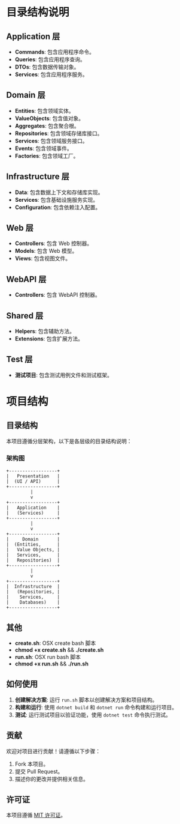 # 目录结构说明

## Application 层
- **Commands**: 包含应用程序命令。
- **Queries**: 包含应用程序查询。
- **DTOs**: 包含数据传输对象。
- **Services**: 包含应用程序服务。

## Domain 层
- **Entities**: 包含领域实体。
- **ValueObjects**: 包含值对象。
- **Aggregates**: 包含聚合根。
- **Repositories**: 包含领域存储库接口。
- **Services**: 包含领域服务接口。
- **Events**: 包含领域事件。
- **Factories**: 包含领域工厂。

## Infrastructure 层
- **Data**: 包含数据上下文和存储库实现。
- **Services**: 包含基础设施服务实现。
- **Configuration**: 包含依赖注入配置。

## Web 层
- **Controllers**: 包含 Web 控制器。
- **Models**: 包含 Web 模型。
- **Views**: 包含视图文件。

## WebAPI 层
- **Controllers**: 包含 WebAPI 控制器。

## Shared 层
- **Helpers**: 包含辅助方法。
- **Extensions**: 包含扩展方法。

## Test 层
- **测试项目**: 包含测试用例文件和测试框架。



# 项目结构

## 目录结构

本项目遵循分层架构，以下是各层级的目录结构说明：

### 架构图

```plaintext
+------------------+
|   Presentation   |
|  (UI / API)      |
+------------------+
         |
         v
+------------------+
|   Application    |
|   (Services)     |
+------------------+
         |
         v
+------------------+
|     Domain       |
|  (Entities,      |
|   Value Objects, |
|   Services,      |
|   Repositories)  |
+------------------+
         |
         v
+------------------+
|  Infrastructure  |
|   (Repositories, |
|    Services,     |
|    Databases)    |
+------------------+
```


## 其他
- **create.sh**: OSX create bash 脚本 
- **chmod +x create.sh** && **./create.sh**
- **run.sh**: OSX run bash 脚本 
- **chmod +x run.sh** && **./run.sh**



## 如何使用

1. **创建解决方案**: 运行 `run.sh` 脚本以创建解决方案和项目结构。
2. **构建和运行**: 使用 `dotnet build` 和 `dotnet run` 命令构建和运行项目。
3. **测试**: 运行测试项目以验证功能，使用 `dotnet test` 命令执行测试。

## 贡献

欢迎对项目进行贡献！请遵循以下步骤：
1. Fork 本项目。
2. 提交 Pull Request。
3. 描述你的更改并提供相关信息。

## 许可证

本项目遵循 [MIT 许可证](LICENSE)。